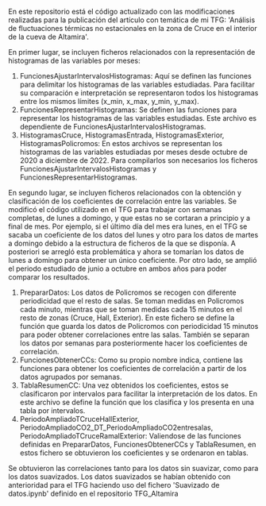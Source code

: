 En este repositorio está el código actualizado con las modificaciones realizadas para la publicación del artículo con temática de mi TFG:  'Análisis de fluctuaciones térmicas no estacionales en la zona de Cruce en el interior de la cueva de Altamira'.

En primer lugar, se incluyen ficheros relacionados con la representación de histogramas de las variables por meses:
1) FuncionesAjustarIntervalosHistogramas: Aquí se definen las funciones para delimitar los histogramas de las variables estudiadas. Para facilitar su comparación e interpretación se representaron todos los histogramas entre los mismos límites (x_min, x_max, y_min, y_max).
2) FuncionesRepresentarHistogramas: Se definen las funciones para representar los histogramas de las variables estudiadas. Este archivo es dependiente de FuncionesAjustarIntervalosHistogramas.
3) HistogramasCruce, HistogramasEntrada, HistogramasExterior, HistogramasPolicromos: En estos archivos se representan los histogramas de las variables estudiadas por meses desde octubre de 2020 a diciembre de 2022. Para compilarlos son necesarios los ficheros FuncionesAjustarIntervalosHistogramas y FuncionesRepresentarHistogramas.

En segundo lugar, se incluyen ficheros relacionados con la obtención y clasificación de los coeficientes de correlación entre las variables. Se modificó el código utilizado en el TFG para trabajar con semanas completas, de lunes a domingo, y que estas no se cortaran a principio y a final de mes. Por ejemplo, si el último día del mes era lunes, en el TFG se sacaba un coeficiente de los datos del lunes y otro para los datos de martes a domingo debido a la estructura de ficheros de la que se disponía. A posteriori se arregló esta problemática y ahora se tomarían los datos de lunes a domingo para obtener un único coeficiente. Por otro lado, se amplió el periodo estudiado de junio a octubre en ambos años para poder comparar los resultados. 
1) PrepararDatos: Los datos de Policromos se recogen con diferente periodicidad que el resto de salas. Se toman medidas en Policromos cada minuto, mientras que se toman medidas cada 15 minutos en el resto de zonas (Cruce, Hall, Exterior). En este fichero se define la función que guarda los datos de Policromos con periodicidad 15 minutos para poder obtener correlaciones entre las salas. También se separan los datos por semanas para posteriormente hacer los coeficientes de correlación.
2) FuncionesObtenerCCs: Como su propio nombre indica, contiene las funciones para obtener los coeficientes de correlación a partir de los datos agrupados por semanas.
3) TablaResumenCC: Una vez obtenidos los coeficientes, estos se clasificaron por intervalos para facilitar la interpretación de los datos. En este archivo se define la función que los clasifica y los presenta en una tabla por intervalos.
4) PeriodoAmpliadoTCruceHallExterior, PeriodoAmpliadoCO2_DT_PeriodoAmpliadoCO2entresalas, PeriodoAmpliadoTCruceRamalExterior: Valiendose de las funciones definidas en PrepararDatos, FuncionesObtenerCCs y TablaResumen, en estos fichero se obtuvieron los coeficientes y se ordenaron en tablas.

Se obtuvieron las correlaciones tanto para los datos sin suavizar, como para los datos suavizados. Los datos suavizados se habían obtenido con anterioridad para el TFG haciendo uso  del fichero 'Suavizado de datos.ipynb' definido en el repositorio TFG_Altamira
